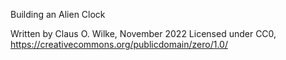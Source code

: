 Building an Alien Clock

Written by Claus O. Wilke, November 2022
Licensed under CC0, https://creativecommons.org/publicdomain/zero/1.0/
